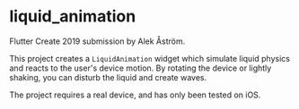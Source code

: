 # liquid_animation

Flutter Create 2019 submission by Alek Åström.

This project creates a `LiquidAnimation` widget which simulate liquid physics and reacts to the user's device motion. By rotating the device or lightly shaking, you can disturb the liquid and create waves.

The project requires a real device, and has only been tested on iOS.
